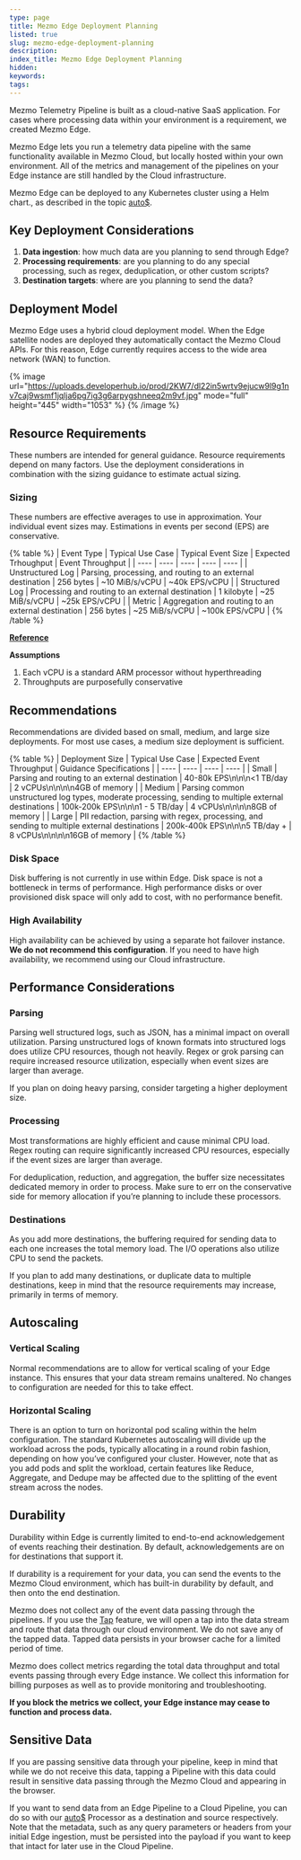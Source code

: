 ```yaml
---
type: page
title: Mezmo Edge Deployment Planning
listed: true
slug: mezmo-edge-deployment-planning
description: 
index_title: Mezmo Edge Deployment Planning
hidden: 
keywords: 
tags: 
---
```


Mezmo Telemetry Pipeline is built as a cloud-native SaaS application. For cases where processing data within your environment is a requirement, we created Mezmo Edge.

Mezmo Edge lets you run a telemetry data pipeline with the same functionality available in Mezmo Cloud, but locally hosted within your own environment. All of the metrics and management of the pipelines on your Edge instance are still handled by the Cloud infrastructure.

Mezmo Edge can be deployed to any Kubernetes cluster using a Helm chart., as described in the topic  [auto$](/telemetry-pipelines/mezmo-edge).

## Key Deployment Considerations

1. **Data ingestion**: how much data are you planning to send through Edge?
2. **Processing requirements**: are you planning to do any special processing, such as regex, deduplication, or other custom scripts?
3. **Destination targets**: where are you planning to send the data?

## Deployment Model

Mezmo Edge uses a hybrid cloud deployment model. When the Edge satellite nodes are deployed they automatically contact the Mezmo Cloud APIs. For this reason, Edge currently requires access to the wide area network (WAN) to function.

{% image url="https://uploads.developerhub.io/prod/2KW7/dl22in5wrtv9ejucw9l9g1nv7caj9wsmf1jqlja6pg7ig3g6arpygshneeq2m9vf.jpg" mode="full" height="445" width="1053" %}
{% /image %}

## Resource Requirements

These numbers are intended for general guidance. Resource requirements depend on many factors. Use the deployment considerations in combination with the sizing guidance to estimate actual sizing. 

### Sizing

These numbers are effective averages to use in approximation. Your individual event sizes may. Estimations in events per second (EPS) are conservative.

{% table %}
| Event Type | Typical Use Case | Typical Event Size | Expected Trhoughput | Event Throughput | 
| ---- | ---- | ---- | ---- | ---- | 
| Unstructured Log | Parsing, processing, and routing to an external destination | 256 bytes | ~10 MiB/s/vCPU | ~40k EPS/vCPU | 
| Structured Log | Processing and routing to an external destination | 1 kilobyte | ~25 MiB/s/vCPU | ~25k EPS/vCPU | 
| Metric | Aggregation and routing to an external destination | 256 bytes | ~25 MiB/s/vCPU | ~100k EPS/vCPU | 
{% /table %}

[**Reference**](https://vector.dev/docs/setup/going-to-prod/sizing/#estimations)

**Assumptions**

1. Each vCPU is a standard ARM processor without hyperthreading
2. Throughputs are purposefully conservative

## Recommendations

Recommendations are divided based on small, medium, and large size deployments. For most use cases, a medium size deployment is sufficient.

{% table %}
| Deployment Size | Typical Use Case | Expected Event Throughput | Guidance Specifications | 
| ---- | ---- | ---- | ---- | 
| Small | Parsing and routing to an external destination | 40-80k EPS\n\n\n&lt;1 TB/day | 2 vCPUs\n\n\n\n4GB of memory | 
| Medium | Parsing common unstructured log types, moderate processing, sending to multiple external destinations | 100k-200k EPS\n\n\n1 - 5 TB/day | 4 vCPUs\n\n\n\n8GB of memory | 
| Large | PII redaction, parsing with regex, processing, and sending to multiple external destinations | 200k-400k EPS\n\n\n5 TB/day + | 8 vCPUs\n\n\n\n16GB of memory | 
{% /table %}

### Disk Space

Disk buffering is not currently in use within Edge. Disk space is not a bottleneck in terms of performance. High performance disks or over provisioned disk space will only add to cost, with no performance benefit.

### High Availability

High availability can be achieved by using a separate hot failover instance. **We do not recommend this configuration**. If you need  to have high availability, we recommend using our Cloud infrastructure.

## Performance Considerations

### Parsing

Parsing well structured logs, such as JSON, has a minimal impact on overall utilization. Parsing unstructured logs of known formats into structured logs does utilize CPU resources, though not heavily. Regex or grok parsing can require increased resource utilization, especially when event sizes are larger than average.

If you plan on doing heavy parsing, consider targeting a higher deployment size.

### Processing

Most transformations are highly efficient and cause minimal CPU load. Regex routing can require significantly increased CPU resources, especially if the event sizes are larger than average.

For deduplication, reduction, and aggregation, the buffer size necessitates dedicated memory in order to process. Make sure to err on the conservative side for memory allocation if you’re planning to include these processors.

### Destinations

As you add more destinations, the buffering required for sending data to each one increases the total memory load. The I/O operations also utilize CPU to send the packets.

If you plan to add many destinations, or duplicate data to multiple destinations, keep in mind that the resource requirements may increase, primarily  in terms of memory.

## Autoscaling

### Vertical Scaling

Normal recommendations are to allow for vertical scaling of your Edge instance. This ensures that your data stream remains unaltered. No changes to configuration are needed for this to take effect.

### Horizontal Scaling

There is an option to turn on horizontal pod scaling within the helm configuration. The standard Kubernetes autoscaling will divide up the workload across the pods, typically allocating in a round robin fashion, depending on how you’ve configured your cluster. However, note that as you add pods and split the workload, certain features like Reduce, Aggregate, and Dedupe may be affected due to the splitting of the event stream across the nodes. 

## Durability

Durability within Edge is currently limited to end-to-end acknowledgement of events reaching their destination. By default, acknowledgements are on for destinations that support it.

If durability is a requirement for your data, you can send the events to the Mezmo Cloud environment, which has built-in durability by default, and then onto the end destination.

Mezmo does not collect any of the event data passing through the pipelines. If you use the [Tap](/telemetry-pipelines/simulate-pipeline-data-flows) feature, we will open a tap into the data stream and route that data through our cloud environment. We do not save any of the tapped data. Tapped data  persists in your browser cache for a limited period of time.

Mezmo does collect metrics regarding the total data throughput and total events passing through every Edge instance. We collect this information for billing purposes as well as to provide monitoring and troubleshooting.

**If you block the metrics we collect, your Edge instance may cease to function and process data.**

## Sensitive Data

If you are passing sensitive data through your pipeline, keep in mind that while we do not receive this data, tapping a Pipeline with this data could result in sensitive data passing through the Mezmo Cloud and appearing in the browser.

If you want to send data from an Edge Pipeline to a Cloud Pipeline, you can do so with our [auto$](/telemetry-pipelines/http-source) Processor as a destination and source respectively. Note that the metadata, such as any query parameters or headers from your initial Edge ingestion, must be persisted into the payload if you want to keep that intact  for later use in the Cloud Pipeline.